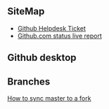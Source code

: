## SiteMap
- [Github Helpdesk Ticket](https://support.github.com/tickets/personal/0)
- [Github.com status live report](https://www.githubstatus.com/)


## Github desktop

## Branches

[How to sync master to a fork](https://help.github.com/articles/syncing-a-fork/)



